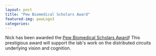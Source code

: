 ```yaml
---
layout: post
title: "Pew Biomedical Scholars Award"
featured-img: pewLogo3
categories:
---
```


Nick has been awarded the <a href="https://www.pewtrusts.org/en/projects/pew-biomedical-scholars/program-details/">Pew Biomedical Scholars Award</a>! This prestigious award will support the lab's work on the distributed circuits underlying vision and cognition. 
